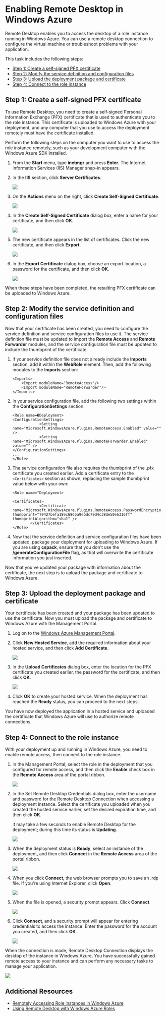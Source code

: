 ﻿# Enabling Remote Desktop in Windows Azure

Remote Desktop enables you to access the desktop of a role instance
running in Windows Azure. You can use a remote desktop connection to
configure the virtual machine or troubleshoot problems with your
application.

This task includes the following steps:

-   [Step 1: Create a self-signed PFX certificate][]
-   [Step 2: Modify the service definition and configuration files][]
-   [Step 3: Upload the deployment package and certificate][]
-   [Step 4: Connect to the role instance][]

## <a name="step1"> </a>Step 1: Create a self-signed PFX certificate

To use Remote Desktop, you need to create a self-signed Personal
Information Exchange (PFX) certificate that is used to authenticate you
to the role instance. This certificate is uploaded to Windows Azure with
your deployment, and any computer that you use to access the deployment
remotely must have the certificate installed.

Perform the following steps on the computer you want to use to access
the role instance remotely, such as your development computer with the
Windows Azure SDK installed.

1.  From the **Start** menu, type **inetmgr** and press **Enter**. The
    Internet Information Services (IIS) Manager snap-in appears.

2.  In the **IIS** section, click **Server Certificates**.

    ![][0]

3.  On the **Actions** menu on the right, click **Create Self-Signed
    Certificate**.

    ![][1]

4.  In the **Create Self-Signed Certificate** dialog box, enter a name
    for your certificate, and then click **OK**.

    ![][2]

5.  The new certificate appears in the list of certificates. Click the
    new certificate, and then click **Export**.

    ![][3]

6.  In the **Export Certificate** dialog box, choose an export location,
    a password for the certificate, and then click **OK**.

    ![][4]

When these steps have been completed, the resulting PFX certificate can
be uploaded to Windows Azure.

## <a name="step2"> </a>Step 2: Modify the service definition and configuration files

Now that your certificate has been created, you need to configure the
service definition and service configuration files to use it. The
service definition file must be updated to import the **Remote Access**
and **Remote Forwarder** modules, and the service configuration file
must be updated to include the thumbprint of the certificate.

1.  If your service definition file does not already include the
    **Imports** section, add it within the **WebRole** element. Then,
    add the following modules to the **Imports** section:

        <Imports>
        	<Import moduleName="RemoteAccess"/>
        	<Import moduleName="RemoteForwarder"/>
        </Imports>

2.  In your service configuration file, add the following two settings
    within the **ConfigurationSettings** section:

        <Role name=�Deployment>
        <ConfigurationSettings>
             		<Setting name="Microsoft.WindowsAzure.Plugins.RemoteAccess.Enabled" value="" />
              		<Setting name="Microsoft.WindowsAzure.Plugins.RemoteForwarder.Enabled" value="" />
        </ConfigurationSettings>
        ...
        </Role>

3.  The service configuration file also requires the thumbprint of the
    .pfx certificate you created earlier. Add a certificate entry to the
    `<Certificates>` section as shown, replacing the sample thumbprint
    value below with your own:

        <Role name="Deployment>
        	...
        <Certificates>
              		<Certificate name="Microsoft.WindowsAzure.Plugins.RemoteAccess.PasswordEncryption" thumbprint="?9427befa18ec6865a9ebdc79d4c38de50e6316ff" thumbprintAlgorithm="sha1" />
            	</Certificates>
        </Role>

4.  Now that the service definition and service configuration files have
    been updated, package your deployment for uploading to Windows
    Azure. If you are using **cspack**, ensure that you don't use the
    **/generateConfigurationFile** flag, as that will overwrite the
    certificate information you just inserted.

Now that you've updated your package with information about the
certificate, the next step is to upload the package and certificate to
Windows Azure.

## <a name="step3"> </a>Step 3: Upload the deployment package and certificate

Your certificate has been created and your package has been updated to
use the certificate. Now you must upload the package and certificate to
Windows Azure with the Management Portal.

1.  Log on to the [Windows Azure Management Portal][].

2.  Click **New Hosted Service**, add the required information about
    your hosted service, and then click **Add Certificate**.

    ![][5]

3.  In the **Upload Certificates** dialog box, enter the location for
    the PFX certificate you created earlier, the password for the
    certificate, and then click **OK**.

    ![][6]

4.  Click **OK** to create your hosted service. When the deployment has
    reached the **Ready** status, you can proceed to the next steps.

You have now deployed the application in a hosted service and uploaded
the certificate that Windows Azure will use to authorize remote
connections.

## <a name="step4"> </a>Step 4: Connect to the role instance

With your deployment up and running in Windows Azure, you need to enable
remote access, then connect to the role instance.

1.  In the Management Portal, select the role in the deployment that you
    configured for remote access, and then click the **Enable** check
    box in the **Remote Access** area of the portal ribbon.

    ![][7]

2.  In the Set Remote Desktop Credentials dialog box, enter the username
    and password for the Remote Desktop Connection when accessing a
    deployment instance. Select the certificate you uploaded when you
    created the hosted service earlier, set the desired expiration time,
    and then click **OK**.

    It may take a few seconds to enable Remote Desktop for the
    deployment; during this time its status is **Updating**.

    ![][8]

3.  When the deployment status is **Ready**, select an instance of the
    deployment, and then click **Connect** in the **Remote Access** area
    of the portal ribbon.

    ![][9]

4.  When you click **Connect**, the web browser prompts you to save an
    .rdp file. If you're using Internet Explorer, click **Open**.

    ![][10]

5.  When the file is opened, a security prompt appears. Click
    **Connect**.

    ![][11]

6.  Click **Connect**, and a security prompt will appear for entering
    credentials to access the instance. Enter the password for the
    account you created, and then click **OK**.

    ![][12]

When the connection is made, Remote Desktop Connection displays the
desktop of the instance in Windows Azure. You have successfully gained
remote access to your instance and can perform any necessary tasks to
manage your application.

![][13]

## Additional Resources

-   [Remotely Accessing Role Instances in Windows Azure][]
-   [Using Remote Desktop with Windows Azure Roles][]

  [Step 1: Create a self-signed PFX certificate]: #step1
  [Step 2: Modify the service definition and configuration files]: #step2
  [Step 3: Upload the deployment package and certificate]: #step3
  [Step 4: Connect to the role instance]: #step4
  [0]: ../../../DevCenter/Shared/Media/remote-desktop-01.png
  [1]: ../../../DevCenter/Shared/Media/remote-desktop-02.png
  [2]: ../../../DevCenter/Shared/Media/remote-desktop-03.png
  [3]: ../../../DevCenter/Shared/Media/remote-desktop-04.png
  [4]: ../../../DevCenter/Shared/Media/remote-desktop-05.png
  [Windows Azure Management Portal]: http://manage.windowsazure.com/
  [5]: ../../../DevCenter/Shared/Media/remote-desktop-06.png
  [6]: ../../../DevCenter/Shared/Media/remote-desktop-07.png
  [7]: ../../../DevCenter/Shared/Media/remote-desktop-08.png
  [8]: ../../../DevCenter/Shared/Media/remote-desktop-09.png
  [9]: ../../../DevCenter/Shared/Media/remote-desktop-10.png
  [10]: ../../../DevCenter/Shared/Media/remote-desktop-11.png
  [11]: ../../../DevCenter/Shared/Media/remote-desktop-12.png
  [12]: ../../../DevCenter/Shared/Media/remote-desktop-13.png
  [13]: ../../../DevCenter/Shared/Media/remote-desktop-14.png
  [Remotely Accessing Role Instances in Windows Azure]: http://msdn.microsoft.com/en-us/library/windowsazure/hh124107.aspx
  [Using Remote Desktop with Windows Azure Roles]: http://msdn.microsoft.com/en-us/library/windowsazure/gg443832.aspx
